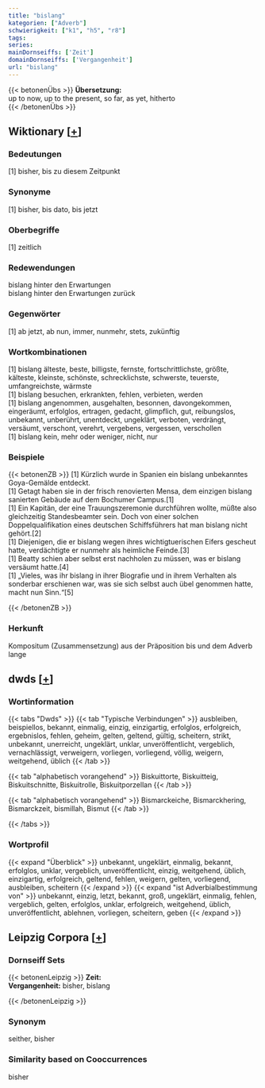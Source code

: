 ```yaml
---
title: "bislang"
kategorien: ["Adverb"]
schwierigkeit: ["k1", "h5", "r8"]
tags:
series:
mainDornseiffs: ['Zeit']
domainDornseiffs: ['Vergangenheit']
url: "bislang"
---
```


{{< betonenÜbs >}}
**Übersetzung:**  
up to now, up to the present, so far, as yet, hitherto  
{{< /betonenÜbs >}}

## Wiktionary [[+](https://de.wiktionary.org/wiki/bislang)]

### Bedeutungen
[1] bisher, bis zu diesem Zeitpunkt  

### Synonyme
[1] bisher, bis dato, bis jetzt  

### Oberbegriffe
[1] zeitlich  

### Redewendungen
bislang hinter den Erwartungen  
bislang hinter den Erwartungen zurück  

### Gegenwörter
[1] ab jetzt, ab nun, immer, nunmehr, stets, zukünftig  

### Wortkombinationen
[1] bislang älteste, beste, billigste, fernste, fortschrittlichste, größte, kälteste, kleinste, schönste, schrecklichste, schwerste, teuerste, umfangreichste, wärmste  
[1] bislang besuchen, erkrankten, fehlen, verbieten, werden  
[1] bislang angenommen, ausgehalten, besonnen, davongekommen, eingeräumt, erfolglos, ertragen, gedacht, glimpflich, gut, reibungslos, unbekannt, unberührt, unentdeckt, ungeklärt, verboten, verdrängt, versäumt, verschont, verehrt, vergebens, vergessen, verschollen  
[1] bislang kein, mehr oder weniger, nicht, nur  

### Beispiele
{{< betonenZB >}}
[1] Kürzlich wurde in Spanien ein bislang unbekanntes Goya-Gemälde entdeckt.  
[1] Getagt haben sie in der frisch renovierten Mensa, dem einzigen bislang sanierten Gebäude auf dem Bochumer Campus.[1]  
[1] Ein Kapitän, der eine Trauungszeremonie durchführen wollte, müßte also gleichzeitig Standesbeamter sein. Doch von einer solchen Doppelqualifikation eines deutschen Schiffsführers hat man bislang nicht gehört.[2]  
[1] Diejenigen, die er bislang wegen ihres wichtigtuerischen Eifers gescheut hatte, verdächtigte er nunmehr als heimliche Feinde.[3]  
[1] Beatty schien aber selbst erst nachholen zu müssen, was er bislang versäumt hatte.[4]  
[1] „Vieles, was ihr bislang in ihrer Biografie und in ihrem Verhalten als sonderbar erschienen war, was sie sich selbst auch übel genommen hatte, macht nun Sinn.“[5]  

{{< /betonenZB >}}
### Herkunft
Kompositum (Zusammensetzung) aus der Präposition bis und dem Adverb lange  



## dwds [[+](https://www.dwds.de/wb/bislang)]

### Wortinformation
{{< tabs "Dwds" >}}
{{< tab "Typische Verbindungen" >}}
ausbleiben, beispiellos, bekannt, einmalig, einzig, einzigartig, erfolglos, erfolgreich, ergebnislos, fehlen, geheim, gelten, geltend, gültig, scheitern, strikt, unbekannt, unerreicht, ungeklärt, unklar, unveröffentlicht, vergeblich, vernachlässigt, verweigern, vorliegen, vorliegend, völlig, weigern, weitgehend, üblich
{{< /tab >}}

{{< tab "alphabetisch vorangehend" >}}
Biskuittorte, Biskuitteig, Biskuitschnitte, Biskuitrolle, Biskuitporzellan
{{< /tab >}}

{{< tab "alphabetisch vorangehend" >}}
Bismarckeiche, Bismarckhering, Bismarckzeit, bismillah, Bismut
{{< /tab >}}

{{< /tabs >}}

### Wortprofil
{{< expand "Überblick" >}} unbekannt, ungeklärt, einmalig, bekannt, erfolglos, unklar, vergeblich, unveröffentlicht, einzig, weitgehend, üblich, einzigartig, erfolgreich, geltend, fehlen, weigern, gelten, vorliegend, ausbleiben, scheitern {{< /expand >}}
{{< expand "ist Adverbialbestimmung von" >}} unbekannt, einzig, letzt, bekannt, groß, ungeklärt, einmalig, fehlen, vergeblich, gelten, erfolglos, unklar, erfolgreich, weitgehend, üblich, unveröffentlicht, ablehnen, vorliegen, scheitern, geben {{< /expand >}}

## Leipzig Corpora [[+](https://corpora.uni-leipzig.de/en/res?word=bislang&corpusId=deu_newscrawl-public_2018)]

### Dornseiff Sets
{{< betonenLeipzig >}}
**Zeit:**  
**Vergangenheit:** bisher, bislang  

{{< /betonenLeipzig >}}

### Synonym
seither, bisher


### Similarity based on Cooccurrences
bisher

